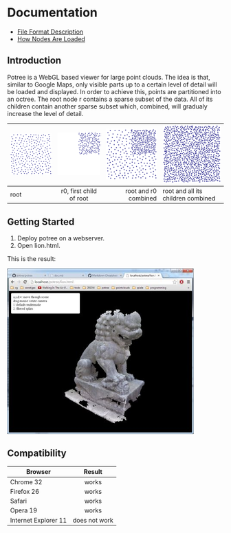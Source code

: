 # Documentation

* [File Format Description](./file_format.md)
* [How Nodes Are Loaded](./how_nodes_are_loaded.md)

## Introduction

Potree is a WebGL based viewer for large point clouds. The idea is that, similar to Google Maps, only visible parts up to a certain level of detail 
will be loaded and displayed. In order to achieve this, points are partitioned into an octree.
The root node r contains a sparse subset of the data. All of its children contain another sparse subset which, combined, will gradualy increase 
the level of detail.

| ![](./images/r.png "")        | ![](./images/r1.png "") | ![](./images/r_and_r1.png "") | ![](./images/r_and_rx.png "") |
| ------------- |:-------------:| -----:| --- |
| root          | r0, first child of root | root and r0 combined | root and all its children combined |

## Getting Started

1. Deploy potree on a webserver. 
2. Open lion.html.

This is the result:

![](./images/lion_demo_screenshot.jpg)

## Compatibility

| Browser              | Result        |
| -------------------- |:-------------:|
| Chrome 32            | works         |
| Firefox 26           | works         |
| Safari               | works         |
| Opera 19             | works         |
| Internet Explorer 11 | does not work |





